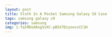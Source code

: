 ```yaml
---
layout: post
title: Sloth In A Pocket Samsung Galaxy S9 Case
tags: samsung galaxy s9
categories: samsung
img: 1-fqlMDodAogSvXC-pB5X7DzyoovsCC1H
---
```

